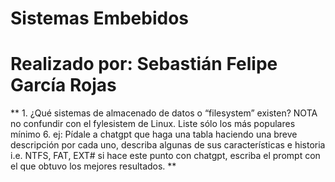 # Sistemas Embebidos
# Realizado por: Sebastián Felipe García Rojas

** 1. ¿Qué sistemas de almacenado de datos o “filesystem” existen? NOTA no confundir con el fylesistem de Linux. Liste sólo los más populares mínimo 6. ej: Pídale a chatgpt que haga una tabla haciendo una breve descripción por cada uno, describa algunas de sus características e historia i.e. NTFS, FAT, EXT# si hace este punto con chatgpt, escriba el prompt con el que obtuvo los mejores resultados. **

